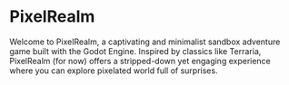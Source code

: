 # PixelRealm
Welcome to PixelRealm, a captivating and minimalist sandbox adventure game built with the Godot Engine. Inspired by classics like Terraria, PixelRealm (for now) offers a stripped-down yet engaging experience where you can explore pixelated world full of surprises.
